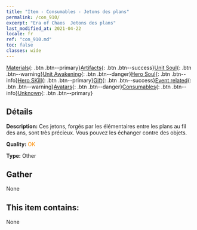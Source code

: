 ```yaml
---
title: "Item - Consumables - Jetons des plans"
permalink: /con_910/
excerpt: "Era of Chaos  Jetons des plans"
last_modified_at: 2021-04-22
locale: fr
ref: "con_910.md"
toc: false
classes: wide
---
```

 [Materials](/ItemsFR/){: .btn .btn--primary}[Artifacts](/ItemsFR/Artifacts/){: .btn .btn--success}[Unit Soul](/ItemsFR/UnitSoul/){: .btn .btn--warning}[Unit Awakening](/ItemsFR/UnitAwakening/){: .btn .btn--danger}[Hero Soul](/ItemsFR/HeroSoul/){: .btn .btn--info}[Hero SKill](/ItemsFR/HeroSkill/){: .btn .btn--primary}[Gift](/ItemsFR/Gift/){: .btn .btn--success}[Event related](/ItemsFR/Events/){: .btn .btn--warning}[Avatars](/ItemsFR/Avatars/){: .btn .btn--danger}[Consumables](/ItemsFR/Consumables/){: .btn .btn--info}[Unknown](/ItemsFR/Unknown/){: .btn .btn--primary}

## Détails
 **Description:** Ces jetons, forgés par les élémentaires entre les plans au fil des ans, sont très précieux. Vous pouvez les échanger contre des objets. 

 **Quality:** <span style="color: #FF8C00">OK</span>

 **Type:** Other

## Gather

  None

## This item contains:

  None

